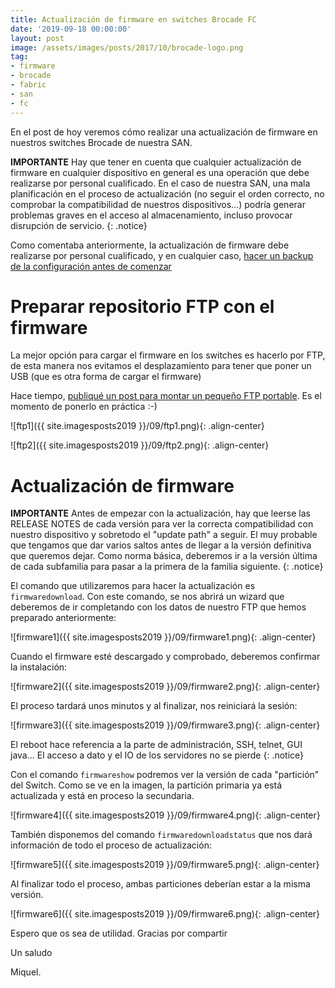 ```yaml
---
title: Actualización de firmware en switches Brocade FC
date: '2019-09-18 00:00:00'
layout: post
image: /assets/images/posts/2017/10/brocade-logo.png
tag:
- firmware
- brocade
- fabric
- san
- fc
---
```


En el post de hoy veremos cómo realizar una actualización de firmware en nuestros switches Brocade de nuestra SAN.

**IMPORTANTE** Hay que tener en cuenta que cualquier actualización de firmware en cualquier dispositivo en general es una operación que debe realizarse por personal cualificado. En el caso de nuestra SAN, una mala planificación en el proceso de actualización (no seguir el orden correcto, no comprobar la compatibilidad de nuestros dispositivos...) podría generar problemas graves en el acceso al almacenamiento, incluso provocar disrupción de servicio.
{: .notice}

Como comentaba anteriormente, la actualización de firmware debe realizarse por personal cualificado, y en cualquier caso, [hacer un backup de la configuración antes de comenzar](https://miquelmariano.github.io/2017/10/backup-configuracion-sw-brocade/)

# Preparar repositorio FTP con el firmware

La mejor opción para cargar el firmware en los switches es hacerlo por FTP, de esta manera nos evitamos el desplazamiento para tener que poner un USB (que es otra forma de cargar el firmware)

Hace tiempo, [publiqué un post para montar un pequeño FTP portable](https://miquelmariano.github.io/2017/07/xlight-FTP/). Es el momento de ponerlo en práctica :-)

![ftp1]({{ site.imagesposts2019 }}/09/ftp1.png){: .align-center}

![ftp2]({{ site.imagesposts2019 }}/09/ftp2.png){: .align-center}

# Actualización de firmware

**IMPORTANTE** Antes de empezar con la actualización, hay que leerse las RELEASE NOTES de cada versión para ver la correcta compatibilidad con nuestro dispositivo y sobretodo el "update path" a seguir. El muy probable que tengamos que dar varios saltos antes de llegar a la versión definitiva que queremos dejar. Como norma básica, deberemos ir a la versión última de cada sub­familia para pasar a la primera de la familia siguiente.
{: .notice}

El comando que utilizaremos para hacer la actualización es `firmwaredownload`. Con este comando, se nos abrirá un wizard que deberemos de ir completando con los datos de nuestro FTP que hemos preparado anteriormente:

![firmware1]({{ site.imagesposts2019 }}/09/firmware1.png){: .align-center}

Cuando el firmware esté descargado y comprobado, deberemos confirmar la instalación:

![firmware2]({{ site.imagesposts2019 }}/09/firmware2.png){: .align-center}

El proceso tardará unos minutos y al finalizar, nos reiniciará la sesión:

![firmware3]({{ site.imagesposts2019 }}/09/firmware3.png){: .align-center}

El reboot hace referencia a la parte de administración, SSH, telnet, GUI java... El acceso a dato y el IO de los servidores no se pierde
{: .notice}

Con el comando `firmwareshow` podremos ver la versión de cada "partición" del Switch. Como se ve en la imagen, la partición primaria ya está actualizada y está en proceso la secundaria.

![firmware4]({{ site.imagesposts2019 }}/09/firmware4.png){: .align-center}

También disponemos del comando `firmwaredownloadstatus` que nos dará información de todo el proceso de actualización:

![firmware5]({{ site.imagesposts2019 }}/09/firmware5.png){: .align-center}

Al finalizar todo el proceso, ambas particiones deberían estar a la misma versión.

![firmware6]({{ site.imagesposts2019 }}/09/firmware6.png){: .align-center}


Espero que os sea de utilidad.
Gracias por compartir

Un saludo

Miquel.



